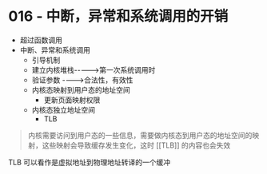 # 016 - 中断，异常和系统调用的开销


+ 超过函数调用
+ 中断、异常和系统调用
	+ 引导机制
	+ 建立内核堆栈----->第一次系统调用时
	+ 验证参数 ---->合法性，有效性
	+ 内核态映射到用户态的地址空间
		+ 更新页面映射权限
	+ 内核态独立地址空间
		+ TLB

> 内核需要访问到用户态的一些信息，需要做内核态到用户态的地址空间的映射，这些映射会导致缓存发生变化，这时 [[TLB]] 的内容也会失效

TLB 可以看作是虚拟地址到物理地址转译的一个缓冲